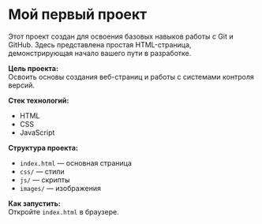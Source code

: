 # Мой первый проект

Этот проект создан для освоения базовых навыков работы с Git и GitHub. Здесь представлена простая HTML-страница, демонстрирующая начало вашего пути в разработке.

**Цель проекта:**  
Освоить основы создания веб-страниц и работы с системами контроля версий.

**Стек технологий:**  
- HTML
- CSS
- JavaScript

**Структура проекта:**  
- `index.html` — основная страница  
- `css/` — стили  
- `js/` — скрипты  
- `images/` — изображения

**Как запустить:**  
Откройте `index.html` в браузере.